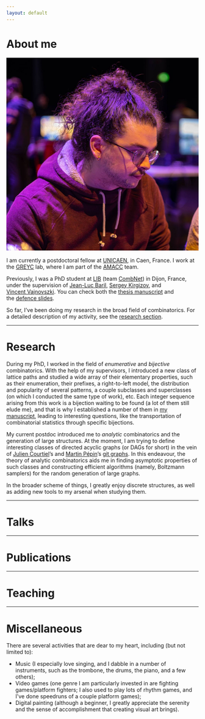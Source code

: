 ```yaml
---
layout: default
---
```


<div class="impair">

<div id="about">
  <h1>About me</h1>
</div>

<div>
<div class="ma-tronche"><img src="/img/ma-tronche.jpg"></div>
<p>I am currently a postdoctoral fellow at <a href="https://welcome.unicaen.fr/">UNICAEN</a>, in Caen, France.
I work at the <a href="https://www.greyc.fr/en/home/">GREYC</a> lab, where I am part of the <a href="https://www.greyc.fr/en/equipes/amacc-2/">AMACC</a> team.</p>

<p>Previously, I was a PhD student at <a href="https://lib.u-bourgogne.fr/en/home-page">LIB</a>
(team <a href="https://lib.u-bourgogne.fr/combinatoire-et-reseaux">CombNet</a>) in Dijon, France, under the supervision of
<a href="http://jl.baril.u-bourgogne.fr/"><nobr>Jean-Luc Baril</nobr></a>, <a href="https://kirgizov.link/"><nobr>Sergey Kirgizov</nobr></a>,
and <a href="http://v.vincent.u-bourgogne.fr/"><nobr>Vincent Vajnovszki</nobr></a>. You can check both the
<a href="https://hal.science/tel-04791004v3">thesis manuscript</a> and <nobr>the <a href="/pdf/diapoSoutenance.pdf">defence slides</a></nobr>.</p>

<p>So far, I’ve been doing my research in the broad field of combinatorics. For a detailed description of my activity,
see the <a href="index.html#research">research section</a>.</p>
</div>

</div>

* * *

<div class="pair">

<div id="research">
  <h1>Research</h1>
</div>

<p>During my PhD, I worked in the field of <em>enumerative</em> and <em>bijective</em> combinatorics. With the help of my supervisors,
I introduced a new class of lattice paths and studied a wide array of their elementary properties, such as their enumeration, their prefixes,
a right-to-left model, the distribution and popularity of several patterns, a couple subclasses and superclasses
(on which I conducted the same type of work)<nobr>, etc</nobr>. Each integer sequence arising from this work is a bijection waiting to be found
(a lot of them still elude me), and that is why I established a number of them in <a href="https://hal.science/tel-04791004v3">my manuscript</a>,
leading to interesting questions, like the transportation of combinatorial statistics through specific bijections.</p>

<p>My current postdoc introduced me to <em>analytic</em> combinatorics and the generation of large structures. At the moment,
I am trying to define interesting classes of directed acyclic graphs (or DAGs for short) in the vein of
<a href="https://courtiel.users.greyc.fr/">Julien Courtiel</a>’s and <a href="https://pepin231.users.greyc.fr/">Martin Pépin</a>’s
<a href="https://hal.science/hal-04487862v2">git graphs</a>. In this endeavour, the theory of analytic combinatorics aids me in finding asymptotic properties
of such classes and constructing efficient algorithms (namely, Boltzmann samplers) for the random generation of large graphs.</p>

<p>In the broader scheme of things, I greatly enjoy discrete structures, as well as adding new tools to my arsenal when studying them.</p>

</div>

* * *

<div class="impair">

<div id="talks">
  <h1>Talks</h1>
</div>

</div>

* * *

<div class="pair">

<div id="publications">
  <h1>Publications</h1>
</div>

</div>

* * *

<div class="impair">

<div id="teaching">
  <h1>Teaching</h1>
</div>

</div>

* * *

<div class="pair">

<div id="misc">
  <h1>Miscellaneous</h1>
</div>

<p>There are several activities that are dear to my heart, including (but not limited to):</p>
<ul>
  <li>Music (I especially love singing, and I dabble in a number of instruments, such as the trombone, the drums, the piano, and a few others);</li>
  <li>Video games (one genre I am particularly invested in are fighting games/platform fighters; I also used to play lots of rhythm games,
  and I've done speedruns of a couple platform games);</li>
  <li>Digital painting (although a beginner, I greatly appreciate the serenity and the sense of accomplishment that creating visual art brings).</li>
</ul>

</div>